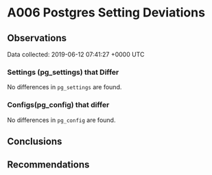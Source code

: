 # A006 Postgres Setting Deviations #

## Observations ##
Data collected: 2019-06-12 07:41:27 +0000 UTC  

### Settings (pg_settings) that Differ ###

No differences in `pg_settings` are found.

### Configs(pg_config) that differ ###

No differences in `pg_config` are found.



## Conclusions ##


## Recommendations ##

